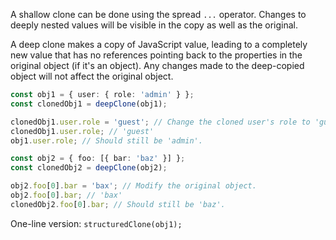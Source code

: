 A shallow clone can be done using the spread `...` operator. Changes to deeply nested values will be visible in the copy as well as the original.

 A deep clone makes a copy of JavaScript value, leading to a completely new value that has no references pointing back to the properties in the original object (if it's an object). Any changes made to the deep-copied object will not affect the original object.

 ```typescript
 const obj1 = { user: { role: 'admin' } };
const clonedObj1 = deepClone(obj1);

clonedObj1.user.role = 'guest'; // Change the cloned user's role to 'guest'.
clonedObj1.user.role; // 'guest'
obj1.user.role; // Should still be 'admin'.

const obj2 = { foo: [{ bar: 'baz' }] };
const clonedObj2 = deepClone(obj2);

obj2.foo[0].bar = 'bax'; // Modify the original object.
obj2.foo[0].bar; // 'bax'
clonedObj2.foo[0].bar; // Should still be 'baz'.
```

One-line version: ```structuredClone(obj1);```